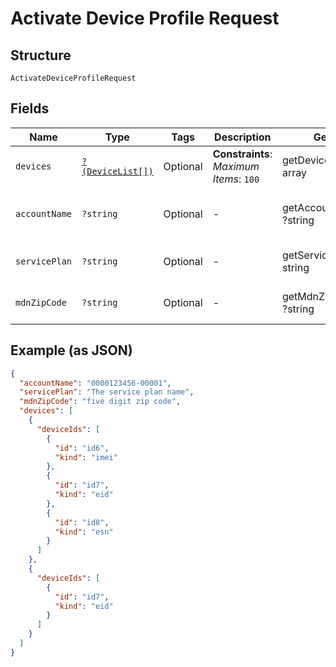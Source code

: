
# Activate Device Profile Request

## Structure

`ActivateDeviceProfileRequest`

## Fields

| Name | Type | Tags | Description | Getter | Setter |
|  --- | --- | --- | --- | --- | --- |
| `devices` | [`?(DeviceList[])`](../../doc/models/device-list.md) | Optional | **Constraints**: *Maximum Items*: `100` | getDevices(): ?array | setDevices(?array devices): void |
| `accountName` | `?string` | Optional | - | getAccountName(): ?string | setAccountName(?string accountName): void |
| `servicePlan` | `?string` | Optional | - | getServicePlan(): ?string | setServicePlan(?string servicePlan): void |
| `mdnZipCode` | `?string` | Optional | - | getMdnZipCode(): ?string | setMdnZipCode(?string mdnZipCode): void |

## Example (as JSON)

```json
{
  "accountName": "0000123456-00001",
  "servicePlan": "The service plan name",
  "mdnZipCode": "five digit zip code",
  "devices": [
    {
      "deviceIds": [
        {
          "id": "id6",
          "kind": "imei"
        },
        {
          "id": "id7",
          "kind": "eid"
        },
        {
          "id": "id8",
          "kind": "esn"
        }
      ]
    },
    {
      "deviceIds": [
        {
          "id": "id7",
          "kind": "eid"
        }
      ]
    }
  ]
}
```

